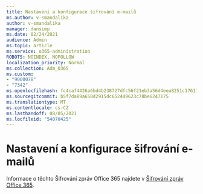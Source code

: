 ```yaml
---
title: Nastavení a konfigurace šifrování e-mailů
ms.author: v-smandalika
author: v-smandalika
manager: dansimp
ms.date: 02/24/2021
audience: Admin
ms.topic: article
ms.service: o365-administration
ROBOTS: NOINDEX, NOFOLLOW
localization_priority: Normal
ms.collection: Adm_O365
ms.custom:
- "9000078"
- "7342"
ms.openlocfilehash: fc4caf4426a6bd4b238727dfc56f21eb3a56d4eea8251c17611ea430e1a9ce05
ms.sourcegitcommit: b5f7da89a650d2915dc652449623c78be6247175
ms.translationtype: MT
ms.contentlocale: cs-CZ
ms.lasthandoff: 08/05/2021
ms.locfileid: "54070425"
---
```

# <a name="set-up-and-configure-email-encryption"></a>Nastavení a konfigurace šifrování e-mailů

Informace o těchto Šifrování zpráv Office 365 najdete v [Šifrování zpráv Office 365](https://docs.microsoft.com/microsoft-365/compliance/ome).

